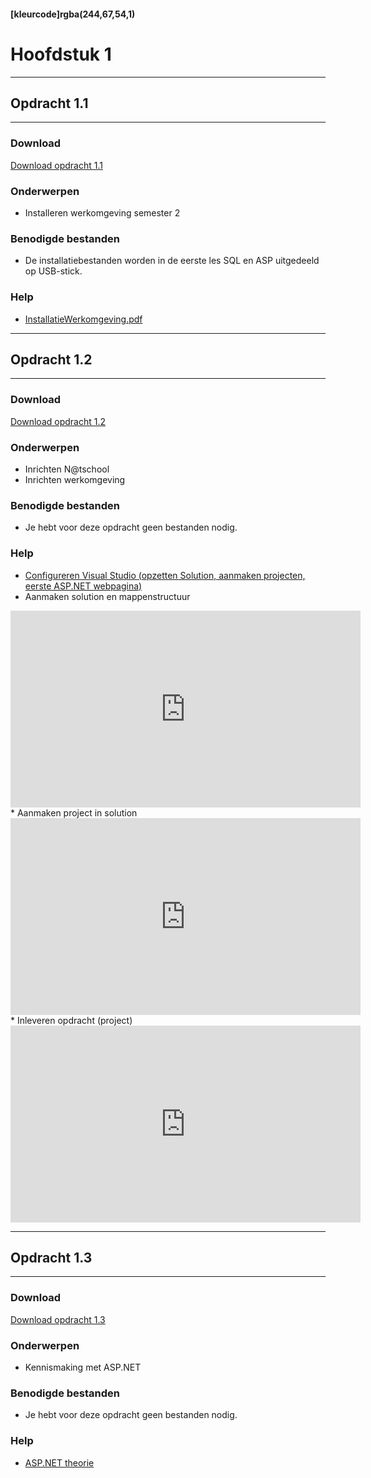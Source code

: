 #### [kleurcode]rgba(244,67,54,1)

# Hoofdstuk 1

---
## Opdracht 1.1
---

### Download
<a href="https://elo.kw1c.nl/CMS/Studie/811%20ICT-Academie/811%20VakkenInhoud/%5BB.02%20ASP%5D%20ASP/25187%20%C2%A0%20Applicatie-%20en%20mediaontwikkelaar/Periode%2003/Productie/02.%20Opdrachten/Hoofdstuk%2001/Opdracht%201.1.pdf" target="_blank">Download opdracht 1.1</a>

### Onderwerpen
*   Installeren werkomgeving semester 2

### Benodigde bestanden
*   De installatiebestanden worden in de eerste les SQL en ASP uitgedeeld op USB-stick.

### Help
*   <a href="https://elo.kw1c.nl/CMS/Studie/811%20ICT-Academie/811%20VakkenInhoud/%5BB.02%20ASP%5D%20ASP/25187%20%C2%A0%20Applicatie-%20en%20mediaontwikkelaar/Periode%2003/Productie/02.%20Opdrachten/Hoofdstuk%2001/Resources/InstallatieWerkomgeving.pdf" target="_blank">InstallatieWerkomgeving.pdf</a>

---
## Opdracht 1.2
---

### Download
<a href="https://elo.kw1c.nl/CMS/Studie/811%20ICT-Academie/811%20VakkenInhoud/%5BB.02%20ASP%5D%20ASP/25187%20%C2%A0%20Applicatie-%20en%20mediaontwikkelaar/Periode%2003/Productie/02.%20Opdrachten/Hoofdstuk%2001/Opdracht%201.2.pdf" target="_blank">Download opdracht 1.2</a>

### Onderwerpen
*   Inrichten N@tschool
*   Inrichten werkomgeving

### Benodigde bestanden
*   Je hebt voor deze opdracht geen bestanden nodig. 

### Help
*   <a href="https://elo.kw1c.nl/CMS/Studie/811%20ICT-Academie/811%20VakkenInhoud/%5BB.02%20ASP%5D%20ASP/25187%20%C2%A0%20Applicatie-%20en%20mediaontwikkelaar/Periode%2003/Productie/02.%20Opdrachten/Hoofdstuk%2001/Resources/H1%20-%20Introductie%20ASP.NET.pdf" target="_blank">Configureren Visual Studio (opzetten Solution, aanmaken projecten, eerste ASP.NET webpagina)</a>	
*   Aanmaken solution en mappenstructuur
<iframe width="560" height="315" src="https://elo.kw1c.nl/CMS/Studie/811%20ICT-Academie/811%20VakkenInhoud/%5BB.02%20ASP%5D%20ASP/25187%20%C2%A0%20Applicatie-%20en%20mediaontwikkelaar/Periode%2003/Productie/02.%20Opdrachten/Hoofdstuk%2001/Resources/Aanmaken%20solution%20en%20mappenstructuur.mp4" frameborder="0" allowfullscreen></iframe>
*   Aanmaken project in solution
<iframe width="560" height="315" src="https://elo.kw1c.nl/CMS/Studie/811%20ICT-Academie/811%20VakkenInhoud/%5BB.02%20ASP%5D%20ASP/25187%20%C2%A0%20Applicatie-%20en%20mediaontwikkelaar/Periode%2003/Productie/02.%20Opdrachten/Hoofdstuk%2001/Resources/Aanmaken%20project%20in%20solution.mp4" frameborder="0" allowfullscreen></iframe>
*   Inleveren opdracht (project)
<iframe width="560" height="315" src="https://elo.kw1c.nl/CMS/Studie/811%20ICT-Academie/811%20VakkenInhoud/%5BB.02%20ASP%5D%20ASP/25187%20%C2%A0%20Applicatie-%20en%20mediaontwikkelaar/Periode%2003/Productie/02.%20Opdrachten/Hoofdstuk%2001/Resources/Inleveren%20opdracht.mp4" frameborder="0" allowfullscreen></iframe>

---
## Opdracht 1.3
---

### Download
<a href="https://elo.kw1c.nl/CMS/Studie/811%20ICT-Academie/811%20VakkenInhoud/%5BB.02%20ASP%5D%20ASP/25187%20%C2%A0%20Applicatie-%20en%20mediaontwikkelaar/Periode%2003/Productie/02.%20Opdrachten/Hoofdstuk%2001/Opdracht%201.3.pdf" target="_blank">Download opdracht 1.3</a>

### Onderwerpen
*   Kennismaking met ASP.NET

### Benodigde bestanden
*   Je hebt voor deze opdracht geen bestanden nodig.

### Help
*   <a href="https://elo.kw1c.nl/CMS/Studie/811%20ICT-Academie/811%20VakkenInhoud/%5BB.02%20ASP%5D%20ASP/25187%20%C2%A0%20Applicatie-%20en%20mediaontwikkelaar/Periode%2003/Productie/02.%20Opdrachten/Hoofdstuk%2001/Resources/H1%20-%20Introductie%20ASP.NET%20(theorie).pdf" target="_blank">ASP.NET theorie</a>
